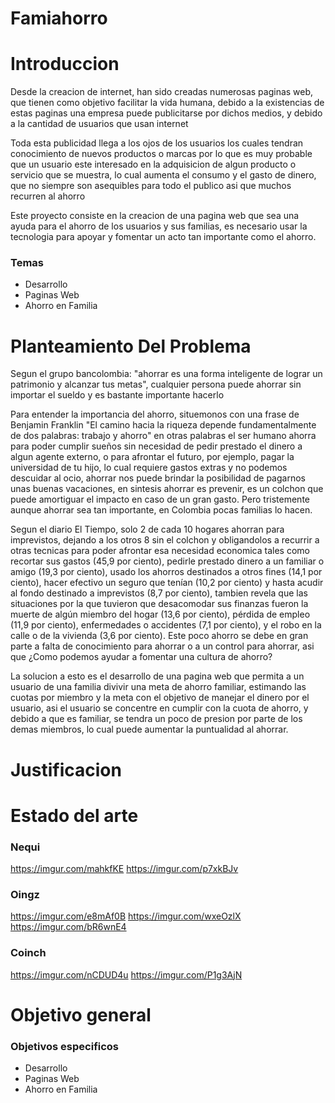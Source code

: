 # Famiahorro
# Introduccion

Desde la creacion de internet, han sido creadas numerosas paginas web, que tienen como objetivo facilitar la vida humana, debido a la existencias de estas paginas una empresa puede publicitarse por dichos medios, y debido a la cantidad de usuarios que usan internet

Toda esta publicidad llega a los ojos de los usuarios los cuales tendran conocimiento de nuevos productos o marcas
por lo que es muy probable que un usuario este interesado en la adquisicion de algun producto o servicio que se muestra, lo cual aumenta el consumo y el gasto de dinero, que no siempre son asequibles para todo el publico asi que muchos recurren al ahorro

Este proyecto consiste en la creacion de una pagina web que sea una ayuda para el ahorro de los usuarios y sus familias, es necesario usar la tecnologia para apoyar y fomentar un acto tan importante como el ahorro.

### Temas
- Desarrollo
- Paginas Web
- Ahorro en Familia

# Planteamiento Del Problema

Segun el grupo bancolombia: "ahorrar es una forma inteligente de lograr un patrimonio y alcanzar tus metas", cualquier persona puede ahorrar sin importar el sueldo y es bastante importante hacerlo

Para entender la importancia del ahorro, situemonos con una frase de Benjamin Franklin "El camino hacia la riqueza depende fundamentalmente de dos palabras: trabajo y ahorro" en otras palabras el ser humano ahorra para poder cumplir sueños sin necesidad de pedir prestado el dinero a algun agente externo, o para afrontar el futuro, por ejemplo, pagar la universidad de tu hijo, lo cual requiere gastos extras y no podemos descuidar al ocio, ahorrar nos puede brindar la posibilidad de pagarnos unas buenas vacaciones, en sintesis ahorrar es prevenir, es un colchon que puede amortiguar el impacto en caso de un gran gasto. Pero tristemente aunque ahorrar sea tan importante, en Colombia pocas familias lo hacen.

Segun el diario El Tiempo, solo 2 de cada 10 hogares ahorran para imprevistos, dejando a los otros 8 sin el colchon y obligandolos a recurrir a otras tecnicas para poder afrontar esa necesidad economica tales como recortar sus gastos (45,9 por ciento), pedirle prestado dinero a un familiar o amigo (19,3 por ciento), usado los ahorros destinados a otros fines (14,1 por ciento), hacer efectivo un seguro que tenían (10,2 por ciento) y hasta acudir al fondo destinado a imprevistos (8,7 por ciento), tambien revela que las situaciones por la que tuvieron que desacomodar sus finanzas fueron la muerte de algún miembro del hogar (13,6 por ciento), pérdida de empleo (11,9 por ciento), enfermedades o accidentes (7,1 por ciento), y el robo en la calle o de la vivienda (3,6 por ciento). Este poco ahorro se debe en gran parte a falta de conocimiento para ahorrar o a un control para ahorrar, asi que ¿Como podemos ayudar a fomentar una cultura de ahorro?

La solucion a esto es el desarrollo de una pagina web que permita a un usuario de una familia divivir una meta de ahorro familiar, estimando las cuotas por miembro y la meta con el objetivo de manejar el dinero por el usuario, asi el usuario se concentre en cumplir con la cuota de ahorro, y debido a que es familiar, se tendra un poco de presion por parte de los demas miembros, lo cual puede aumentar la puntualidad al ahorrar.

# Justificacion

# Estado del arte
### Nequi
https://imgur.com/mahkfKE
https://imgur.com/p7xkBJv

### Oingz
https://imgur.com/e8mAf0B
https://imgur.com/wxeOzlX
https://imgur.com/bR6wnE4

### Coinch
https://imgur.com/nCDUD4u
https://imgur.com/P1g3AjN

# Objetivo general

### Objetivos especificos
- Desarrollo
- Paginas Web
- Ahorro en Familia
